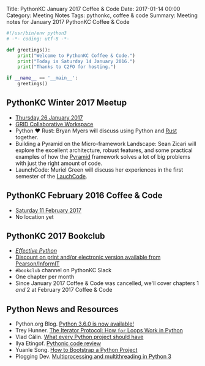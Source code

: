 Title: PythonKC January 2017 Coffee & Code
Date: 2017-01-14 00:00
Category: Meeting Notes
Tags: pythonkc, coffee & code
Summary: Meeting notes for January 2017 PythonKC Coffee & Code

```python
#!/usr/bin/env python3
# -*- coding: utf-8 -*-

def greetings():
    print("Welcome to PythonKC Coffee & Code.")
    print("Today is Saturday 14 January 2016.")
    print("Thanks to C2FO for hosting.")

if __name__ == '__main__':
    greetings()
```

## PythonKC Winter 2017 Meetup

* [Thursday 26 January 2017](https://www.meetup.com/pythonkc/events/232904085/)
* [GRID Collaborative Workspace](http://www.connectatgrid.com)
* Python ❤️ Rust: Bryan Myers will discuss using Python and [Rust](https://www.rust-lang.org/en-US/) together.
* Building a Pyramid on the Micro-framework Landscape: Sean Zicari will explore the excellent architecture, robust features, and some practical examples of how the [Pyramid](https://trypyramid.com) framework solves a lot of big problems with just the right amount of code.
* LaunchCode: Muriel Green will discuss her experiences in the first semester of the [LauchCode](https://www.launchcode.org).

## PythonKC February 2016 Coffee & Code

* [Saturday 11 February 2017](https://www.meetup.com/pythonkc/events/qkwbtlywdbpb/)
* No location yet

## PythonKC 2017 Bookclub
* [_Effective Python_](http://www.effectivepython.com)
* [Discount on print and/or electronic version available from Pearson/InformIT](https://www.meetup.com/pythonkc/messages/boards/thread/48671344/0#129968417)
* `#bookclub` channel on PythonKC Slack
* One chapter per month
* Since January 2017 Coffee & Code was cancelled, we'll cover chapters 1 _and_ 2 at February 2017 Coffee & Code

## Python News and Resources
* Python.org Blog. [Python 3.6.0 is now available!](http://blog.python.org/2016/12/python-360-is-now-available.html)
* Trey Hunner. [The Iterator Protocol: How `for` Loops Work in Python](http://treyhunner.com/2016/12/python-iterator-protocol-how-for-loops-work/)
* Vlad Călin. [What every Python project should have](https://vladcalin.github.io/what-every-python-project-should-have.html)
* Ilya Etingof. [Pythonic code review](https://access.redhat.com/blogs/766093/posts/2802001)
* Yuanle Song. [How to Bootstrap a Python Project](https://blog.emacsos.com/bootstrap-a-python-project.html)
* Plogging Dev. [Multiprocessing and multithreading in Python 3](https://www.ploggingdev.com/2017/01/multiprocessing-and-multithreading-in-python-3/)